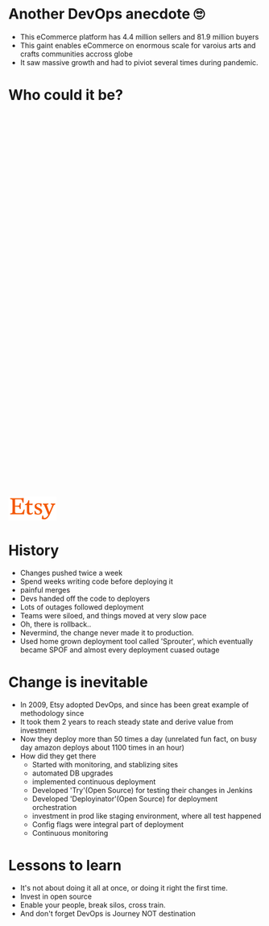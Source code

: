 # Another DevOps anecdote 🙄

-  This eCommerce platform has 4.4 million sellers and 81.9 million buyers
-  This gaint enables eCommerce on enormous scale for varoius arts and crafts communities accross globe
-  It saw massive growth and had to piviot several times during pandemic.

# Who could it be?
<br><br><br><br><br><br><br><br><br><br><br><br><br><br><br><br><br><br><br><br><br><br><br><br><br><br><br><br><br><br><br><br><br><br><br><br><br><br><br><br><br><br><br><br>

![Etsy Logo](Etsy_logo.svg)


# History
- Changes pushed twice a week
- Spend weeks writing code before deploying it
- painful merges
- Devs handed off the code to deployers 
- Lots of outages followed deployment
- Teams were siloed, and things moved at very slow pace
- Oh, there is rollback..
- Nevermind, the change never made it to production. 
- Used home grown deployment tool called 'Sprouter', which eventually became SPOF and almost every deployment cuased outage

# Change is inevitable
- In 2009, Etsy adopted DevOps, and since has been great example of methodology since
- It took them 2 years to reach steady state and derive value from investment
- Now they deploy more than 50 times a day (unrelated fun fact, on busy day amazon deploys about 1100 times in an hour)
- How did they get there
    - Started with monitoring, and stablizing sites
    - automated DB upgrades
    - implemented continuous deployment
    - Developed 'Try'(Open Source) for testing their changes in Jenkins
    - Developed 'Deployinator'(Open Source) for deployment orchestration
    - investment in prod like staging environment, where all test happened
    - Config flags were integral part of deployment
    - Continuous monitoring

# Lessons to learn
- It's not about doing it all at once, or doing it right the first time.
- Invest in open source
- Enable your people, break silos, cross train.
- And don't forget DevOps is Journey NOT destination
